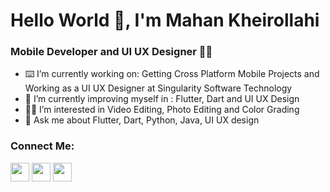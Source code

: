 # Hello World 👋, I'm Mahan Kheirollahi

### Mobile Developer and UI UX Designer 📱🎨

- ⌨️ I’m currently working on: Getting Cross Platform Mobile Projects and Working as a UI UX Designer at Singularity Software Technology
- 🌱 I’m currently improving myself in : Flutter, Dart and UI UX Design
- 👨‍💻 I’m interested in Video Editing, Photo Editing and Color Grading
- 💬 Ask me about Flutter, Dart, Python, Java, UI UX design
### Connect Me:
<a href="https://www.linkedin.com/in/mahankheirollahi/"><img src="https://www.vectorlogo.zone/logos/linkedin/linkedin-icon.svg" width="30" height="30"/></a>
<a href="http://discordapp.com/users/746703516185395230"><img src="https://www.vectorlogo.zone/logos/discordapp/discordapp-tile.svg" width="30" height="30"/></a>
<a href="https://twitter.com/itsthemahan"><img src="https://www.vectorlogo.zone/logos/twitter/twitter-tile.svg" width="30" height="30"/></a>

